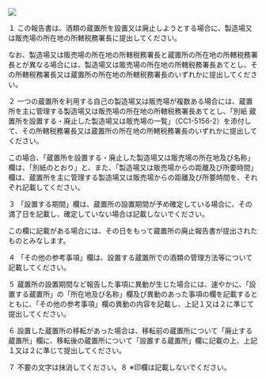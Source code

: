 ![](https://www.nta.go.jp/tmp/1d32c543-b318-4900-af66-1e97522197e1/images/81f7db8d1c31fe2675ac47ee4f53155047f5f6c5934da682b2d5d37ce9f31392.jpg)

１ この報告書は、酒類の蔵置所を設置又は廃止しようとする場合に、製造場又は販売場の所在地の所轄税務署長に提出してください。

なお、製造場又は販売場の所在地の所轄税務署長と蔵置所の所在地の所轄税務署長とが異なる場合には、製造場又は販売場の所在地の所轄税務署長あてとし、その所轄税務署長又は蔵置所の所在地の所轄税務署長のいずれかに提出してください。

２ 一つの蔵置所を利用する自己の製造場又は販売場が複数ある場合には、蔵置所を主に管理する製造場又は販売場の所在地の所轄税務署長あてとし、「別紙 蔵置所を設置する・廃止した製造場又は販売場の一覧」（CC1-5156-2）を添付して、その所轄税務署長又は蔵置所の所在地の所轄税務署長のいずれかに提出してください。

この場合、「蔵置所を設置する・廃止した製造場又は販売場の所在地及び名称」欄は、「別紙のとおり」と、また、「製造場又は販売場からの距離及び所要時間」欄は、蔵置所を主に管理する製造場又は販売場からの距離及び所要時間を、それぞれ記載してください。

３ 「設置する期間」欄は、蔵置所の設置期間が予め確定している場合に、その満了日を記載し、確定していない場合は記載しないでください。

この欄に記載がある場合には、その日をもって蔵置所の廃止報告書が提出されたものとみなします。

４ 「その他の参考事項」欄は、設置する蔵置所での酒類の管理方法等について記載してください。

５ 蔵置所の設置期間など報告した事項に異動が生じた場合には、速やかに、「設置する蔵置所」の「所在地及び名称」欄及び異動のあった事項の欄を記載するとともに、「その他の参考事項」欄の異動の内容を記載し、上記１又は２に準じて提出してください。

６ 設置した蔵置所の移転があった場合は、移転前の蔵置所について「廃止する蔵置所」欄に、移転後の蔵置所について「設置する蔵置所」欄に記載の上、上記１又は２に準じて提出してください。

７ 不要の文字は抹消してください。８ ※印欄は記載しないでください。